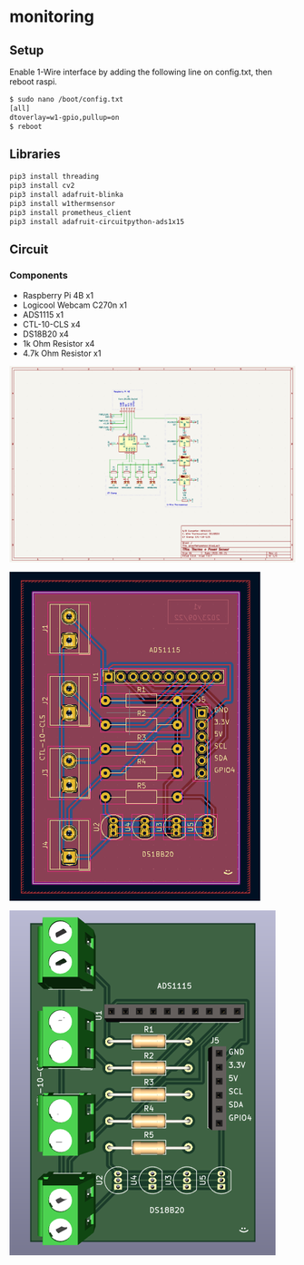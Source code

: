 # monitoring

## Setup
Enable 1-Wire interface by adding the following line on config.txt, then reboot raspi.
```
$ sudo nano /boot/config.txt
[all]
dtoverlay=w1-gpio,pullup=on
$ reboot
```

## Libraries
```
pip3 install threading
pip3 install cv2
pip3 install adafruit-blinka
pip3 install w1thermsensor
pip3 install prometheus_client
pip3 install adafruit-circuitpython-ads1x15
```

## Circuit

### Components
- Raspberry Pi 4B x1
- Logicool Webcam C270n x1
- ADS1115 x1
- CTL-10-CLS x4
- DS18B20 x4
- 1k Ohm Resistor x4
- 4.7k Ohm Resistor x1

![pcb circuit diagram](images/thermopowercircuit.png)

![pcb layout](images/thermopowerpcb.png)

![pcb 3d  model](images/thermopowerpcb3d.png)


